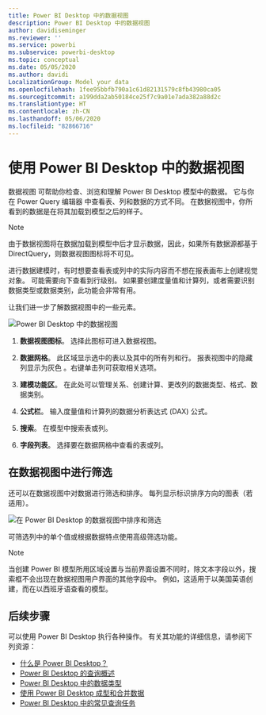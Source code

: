 ```yaml
---
title: Power BI Desktop 中的数据视图
description: Power BI Desktop 中的数据视图
author: davidiseminger
ms.reviewer: ''
ms.service: powerbi
ms.subservice: powerbi-desktop
ms.topic: conceptual
ms.date: 05/05/2020
ms.author: davidi
LocalizationGroup: Model your data
ms.openlocfilehash: 1fee95bbfb790a1c61d82131579c8fb43980ca05
ms.sourcegitcommit: a199dda2ab50184ce25f7c9a01e7ada382a88d2c
ms.translationtype: HT
ms.contentlocale: zh-CN
ms.lasthandoff: 05/06/2020
ms.locfileid: "82866716"
---
```

# <a name="work-with-data-view-in-power-bi-desktop"></a>使用 Power BI Desktop 中的数据视图

数据视图  可帮助你检查、浏览和理解 Power BI Desktop  模型中的数据。 它与你在 Power Query 编辑器  中查看表、列和数据的方式不同。 在数据视图中，你所看到的数据是在将其加载到模型之后的样子。 

> [!NOTE]
> 由于数据视图将在数据加载到模型中后才显示数据，因此，如果所有数据源都基于 DirectQuery，则数据视图图标将不可见。 

进行数据建模时，有时想要查看表或列中的实际内容而不想在报表画布上创建视觉对象。 可能需要向下查看到行级别。 如果要创建度量值和计算列，或者需要识别数据类型或数据类别，此功能会非常有用。

让我们进一步了解数据视图中的一些元素。

![Power BI Desktop 中的数据视图](media/desktop-data-view/dataview_fullscreen.png)

1. **数据视图图标**。 选择此图标可进入数据视图。

2. **数据网格**。 此区域显示选中的表以及其中的所有列和行。 报表视图中的隐藏列显示为灰色  。右键单击列可获取相关选项。

3. **建模功能区**。 在此处可以管理关系、创建计算、更改列的数据类型、格式、数据类别。

4. **公式栏**。 输入度量值和计算列的数据分析表达式 (DAX) 公式。

5. **搜索**。 在模型中搜索表或列。

6. **字段列表**。 选择要在数据网格中查看的表或列。

## <a name="filtering-in-data-view"></a>在数据视图中进行筛选

还可以在数据视图中对数据进行筛选和排序。 每列显示标识排序方向的图表（若适用）。

![在 Power BI Desktop 的数据视图中排序和筛选](media/desktop-data-view/dataview_sort-and-filter.png)

可筛选列中的单个值或根据数据特点使用高级筛选功能。

> [!NOTE]
> 当创建 Power BI 模型所用区域设置与当前界面设置不同时，除文本字段以外，搜索框不会出现在数据视图用户界面的其他字段中。 例如，这适用于以美国英语创建，而在以西班牙语查看的模型。


## <a name="next-steps"></a>后续步骤

可以使用 Power BI Desktop 执行各种操作。 有关其功能的详细信息，请参阅下列资源：

* [什么是 Power BI Desktop？](desktop-what-is-desktop.md)
* [Power BI Desktop 的查询概述](desktop-query-overview.md)
* [Power BI Desktop 中的数据类型](desktop-data-types.md)
* [使用 Power BI Desktop 成型和合并数据](desktop-shape-and-combine-data.md)
* [Power BI Desktop 中的常见查询任务](desktop-common-query-tasks.md)
